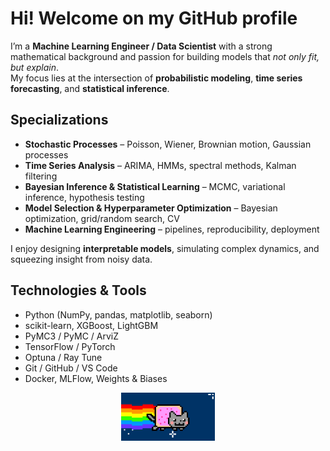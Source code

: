 # Hi! Welcome on my GitHub profile 

I’m a **Machine Learning Engineer / Data Scientist** with a strong mathematical background and passion for building models that *not only fit, but explain*.  
My focus lies at the intersection of **probabilistic modeling**, **time series forecasting**, and **statistical inference**.

## Specializations
- **Stochastic Processes** – Poisson, Wiener, Brownian motion, Gaussian processes  
- **Time Series Analysis** – ARIMA, HMMs, spectral methods, Kalman filtering  
- **Bayesian Inference & Statistical Learning** – MCMC, variational inference, hypothesis testing  
- **Model Selection & Hyperparameter Optimization** – Bayesian optimization, grid/random search, CV  
- **Machine Learning Engineering** – pipelines, reproducibility, deployment

I enjoy designing **interpretable models**, simulating complex dynamics, and squeezing insight from noisy data.

## Technologies & Tools
- Python (NumPy, pandas, matplotlib, seaborn)
- scikit-learn, XGBoost, LightGBM
- PyMC3 / PyMC / ArviZ
- TensorFlow / PyTorch
- Optuna / Ray Tune
- Git / GitHub / VS Code
- Docker, MLFlow, Weights & Biases

<p align="center">
  <img src="assets/github_loop.webp" alt="GitHub Loop" width="150">
</p>
